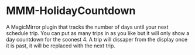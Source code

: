 # MMM-HolidayCountdown
 A MagicMirror plugin that tracks the number of days until your next schedule trip. You can put as many trips in as you like but it will only show a day countdown for the soonest 4. A trip will dissaper from the display once it is past, it will be replaced with the next trip.
